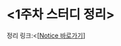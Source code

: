 <1주차 스터디 정리>
=================
정리 링크:<[[Notice 바로가기](https://charming-show-30c.notion.site/1-Beakjoon-4e04e8ed844e479fa75945e71821fe0d)]
